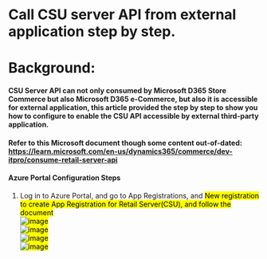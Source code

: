 # Call CSU server API from external application step by step.
# Background: 
#### CSU Server API can not only consumed by Microsoft D365 Store Commerce but also Microsoft D365 e-Commerce, but also it is accessible for external application,  this article provided the step by step to show you how to configure to enable the CSU API accessible by external third-party application.
#### Refer to this Microsoft document though some content out-of-dated: https://learn.microsoft.com/en-us/dynamics365/commerce/dev-itpro/consume-retail-server-api

#### Azure Portal Configuration Steps
1. Log in to Azure Portal, and go to App Registrations, and <mark>New registration<Mark> to create App Registration for Retail Server(CSU), and follow the document <br/>
   ![image](https://github.com/user-attachments/assets/e56d679c-9cd1-446f-8820-26e5aae30dae) <br/>
   ![image](https://github.com/user-attachments/assets/2e7f6282-af38-411b-b63a-5a8deacb53bf) <br/>
   ![image](https://github.com/user-attachments/assets/af619599-f194-4e58-932a-8a35eb52a625)  <br/>
   ![image](https://github.com/user-attachments/assets/e48384db-1bc1-4130-bc4b-50dc89370c9b)


